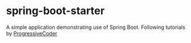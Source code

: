 # spring-boot-starter
A simple application demonstrating use of Spring Boot. Following tutorials by [ProgressiveCoder](http://progressivecoder.com/the-anatomy-of-a-spring-boot-application/)
